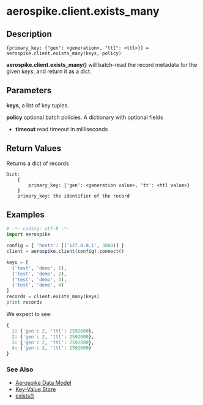 
# aerospike.client.exists_many

## Description

```
{primary_key: {"gen": <generation>, "ttl": <ttl>}} = aerospike.client.exists_many(keys, policy)
```

**aerospike.client.exists_many()** will batch-read the record metadata
for the given *keys*, and return it as a dict.

## Parameters

**keys**, a list of key tuples.

**policy** optional batch policies. A dictionary with optional fields
- **timeout** read timeout in milliseconds

## Return Values
Returns a dict of records

```
Dict:
    {
        primary_key: {'gen': <generation value>, 'tt': <ttl value>}
    }
    primary_key: the identifier of the record
```

## Examples

```python
# -*- coding: utf-8 -*-
import aerospike

config = { 'hosts': [('127.0.0.1', 3000)] }
client = aerospike.client(config).connect()

keys = [
  ('test', 'demo', 1),
  ('test', 'demo', 2),
  ('test', 'demo', 3),
  ('test', 'demo', 4)
]
records = client.exists_many(keys)
print records
```

We expect to see:

```python
{
  1: {'gen': 2, 'ttl': 2592000},
  2: {'gen': 2, 'ttl': 2592000},
  3: {'gen': 2, 'ttl': 2592000},
  4: {'gen': 2, 'ttl': 2592000}
}

```

### See Also

- [Aerospike Data Model](http://www.aerospike.com/docs/architecture/data-model.html)
- [Key-Value Store](http://www.aerospike.com/docs/guide/kvs.html)
- [exists()](https://github.com/aerospike/aerospike-client-python/blob/master/doc/exists.md)

